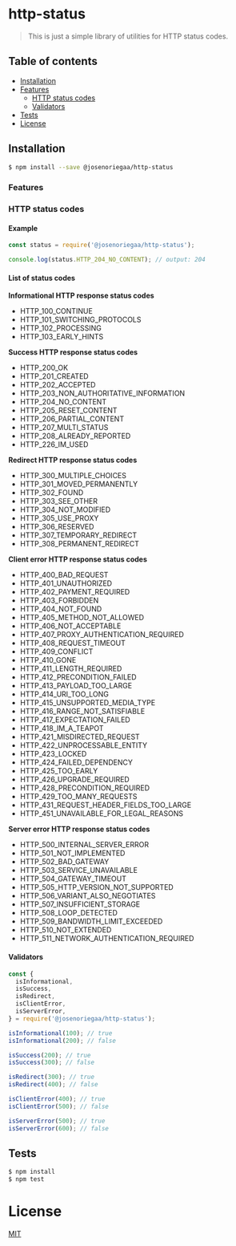 # http-status
> This is just a simple library of utilities for HTTP status codes.

## Table of contents
- [Installation](#instalation)
- [Features](#features)
  - [HTTP status codes](#http-status-codes)
  - [Validators](#validators)
- [Tests](#tests)
- [License](#License)


## Installation
```bash
$ npm install --save @josenoriegaa/http-status
```

### Features

### HTTP status codes
#### Example
```js
const status = require('@josenoriegaa/http-status');

console.log(status.HTTP_204_NO_CONTENT); // output: 204
```
#### List of status codes
**Informational HTTP response status codes**
- HTTP_100_CONTINUE
- HTTP_101_SWITCHING_PROTOCOLS
- HTTP_102_PROCESSING
- HTTP_103_EARLY_HINTS

**Success HTTP response status codes**
- HTTP_200_OK
- HTTP_201_CREATED
- HTTP_202_ACCEPTED
- HTTP_203_NON_AUTHORITATIVE_INFORMATION
- HTTP_204_NO_CONTENT
- HTTP_205_RESET_CONTENT
- HTTP_206_PARTIAL_CONTENT
- HTTP_207_MULTI_STATUS
- HTTP_208_ALREADY_REPORTED
- HTTP_226_IM_USED

**Redirect HTTP response status codes**
- HTTP_300_MULTIPLE_CHOICES
- HTTP_301_MOVED_PERMANENTLY
- HTTP_302_FOUND
- HTTP_303_SEE_OTHER
- HTTP_304_NOT_MODIFIED
- HTTP_305_USE_PROXY
- HTTP_306_RESERVED
- HTTP_307_TEMPORARY_REDIRECT
- HTTP_308_PERMANENT_REDIRECT

**Client error HTTP response status codes**
- HTTP_400_BAD_REQUEST
- HTTP_401_UNAUTHORIZED
- HTTP_402_PAYMENT_REQUIRED
- HTTP_403_FORBIDDEN
- HTTP_404_NOT_FOUND
- HTTP_405_METHOD_NOT_ALLOWED
- HTTP_406_NOT_ACCEPTABLE
- HTTP_407_PROXY_AUTHENTICATION_REQUIRED
- HTTP_408_REQUEST_TIMEOUT
- HTTP_409_CONFLICT
- HTTP_410_GONE
- HTTP_411_LENGTH_REQUIRED
- HTTP_412_PRECONDITION_FAILED
- HTTP_413_PAYLOAD_TOO_LARGE
- HTTP_414_URI_TOO_LONG
- HTTP_415_UNSUPPORTED_MEDIA_TYPE
- HTTP_416_RANGE_NOT_SATISFIABLE
- HTTP_417_EXPECTATION_FAILED
- HTTP_418_IM_A_TEAPOT
- HTTP_421_MISDIRECTED_REQUEST
- HTTP_422_UNPROCESSABLE_ENTITY
- HTTP_423_LOCKED
- HTTP_424_FAILED_DEPENDENCY
- HTTP_425_TOO_EARLY
- HTTP_426_UPGRADE_REQUIRED
- HTTP_428_PRECONDITION_REQUIRED
- HTTP_429_TOO_MANY_REQUESTS
- HTTP_431_REQUEST_HEADER_FIELDS_TOO_LARGE
- HTTP_451_UNAVAILABLE_FOR_LEGAL_REASONS

**Server error HTTP response status codes**
- HTTP_500_INTERNAL_SERVER_ERROR
- HTTP_501_NOT_IMPLEMENTED
- HTTP_502_BAD_GATEWAY
- HTTP_503_SERVICE_UNAVAILABLE
- HTTP_504_GATEWAY_TIMEOUT
- HTTP_505_HTTP_VERSION_NOT_SUPPORTED
- HTTP_506_VARIANT_ALSO_NEGOTIATES
- HTTP_507_INSUFFICIENT_STORAGE
- HTTP_508_LOOP_DETECTED
- HTTP_509_BANDWIDTH_LIMIT_EXCEEDED
- HTTP_510_NOT_EXTENDED
- HTTP_511_NETWORK_AUTHENTICATION_REQUIRED


#### Validators
```js
const {
  isInformational,
  isSuccess,
  isRedirect,
  isClientError,
  isServerError,
} = require('@josenoriegaa/http-status');

isInformational(100); // true
isInformational(200); // false

isSuccess(200); // true
isSuccess(300); // false

isRedirect(300); // true
isRedirect(400); // false

isClientError(400); // true
isClientError(500); // false

isServerError(500); // true
isServerError(600); // false
```

## Tests
```bash
$ npm install
$ npm test
```

# License
[MIT](LICENSE)
